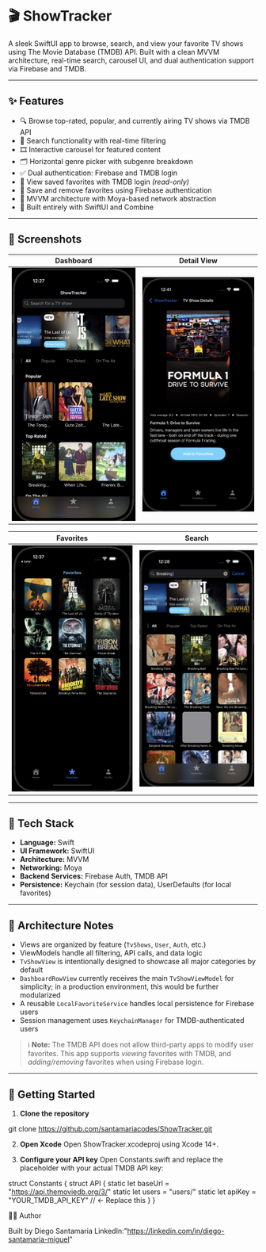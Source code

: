# 🎬 ShowTracker

A sleek SwiftUI app to browse, search, and view your favorite TV shows using The Movie Database (TMDB) API. Built with a clean MVVM architecture, real-time search, carousel UI, and dual authentication support via Firebase and TMDB.

---

## ✨ Features

- 🔍 Browse top-rated, popular, and currently airing TV shows via TMDB API
- 🎯 Search functionality with real-time filtering
- 🎞️ Interactive carousel for featured content
- 🗂 Horizontal genre picker with subgenre breakdown
- ✅ Dual authentication: Firebase and TMDB login
- 💾 View saved favorites with TMDB login *(read-only)*
- 🔐 Save and remove favorites using Firebase authentication
- 🧪 MVVM architecture with Moya-based network abstraction
- 📱 Built entirely with SwiftUI and Combine

---

## 📸 Screenshots

| Dashboard | Detail View |
|-----------|-------------|
| ![](ShowTracker/Screenshots/dashboard.png) | ![](ShowTracker/Screenshots/detail.png) |

| Favorites | Search |
|-----------|--------|
| ![](ShowTracker/Screenshots/favorites.png) | ![](ShowTracker/Screenshots/search.png) |

---

## 🧰 Tech Stack

- **Language:** Swift
- **UI Framework:** SwiftUI
- **Architecture:** MVVM
- **Networking:** Moya
- **Backend Services:** Firebase Auth, TMDB API
- **Persistence:** Keychain (for session data), UserDefaults (for local favorites)

---

## 🧱 Architecture Notes

- Views are organized by feature (`TvShows`, `User`, `Auth`, etc.)
- ViewModels handle all filtering, API calls, and data logic
- `TvShowView` is intentionally designed to showcase all major categories by default
- `DashboardRowView` currently receives the main `TvShowViewModel` for simplicity; in a production environment, this would be further modularized
- A reusable `LocalFavoriteService` handles local persistence for Firebase users
- Session management uses `KeychainManager` for TMDB-authenticated users

> ℹ️ **Note:** The TMDB API does not allow third-party apps to modify user favorites. This app supports *viewing* favorites with TMDB, and *adding/removing* favorites when using Firebase login.

---

## 🚀 Getting Started

1. **Clone the repository**

git clone https://github.com/santamariacodes/ShowTracker.git

2. **Open Xcode**
Open ShowTracker.xcodeproj using Xcode 14+.

3. **Configure your API key**
Open Constants.swift and replace the placeholder with your actual TMDB API key:

struct Constants {
    struct API {
        static let baseUrl = "https://api.themoviedb.org/3/"
        static let users = "users/"
        static let apiKey = "YOUR_TMDB_API_KEY" // ← Replace this
    }
}

🙋‍♂️ Author

Built by Diego Santamaria
LinkedIn:"https://linkedin.com/in/diego-santamaria-miguel"


